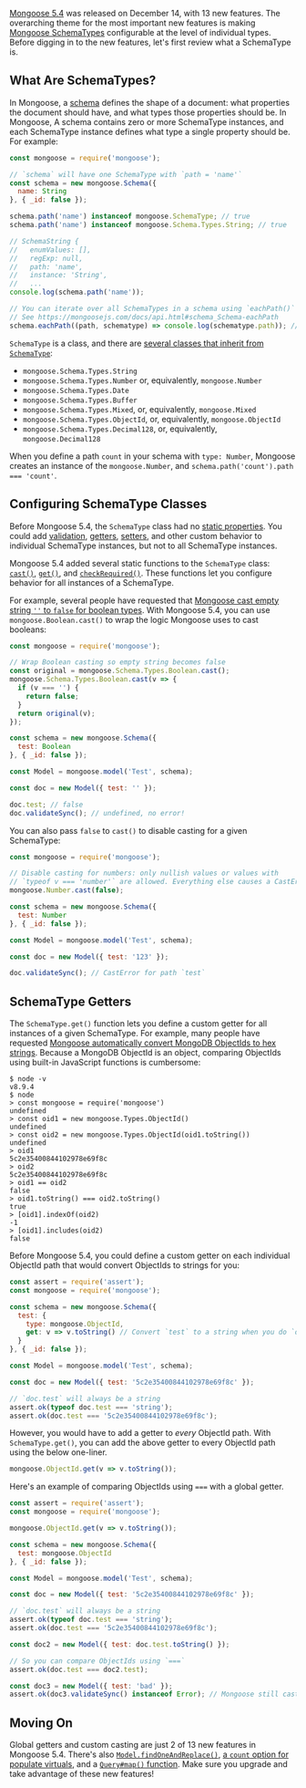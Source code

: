 [Mongoose 5.4](https://js.report/package/mongoose/5.4.0) was released on December 14, with 13 new features. The overarching theme for the most important new features is making [Mongoose SchemaTypes](https://mongoosejs.com/docs/schematypes.html) configurable at the level of individual types. Before digging in to the new features, let's first review what a SchemaType is.

What Are SchemaTypes?
---------------------

In Mongoose, a [schema](https://mongoosejs.com/docs/guide.html) defines the shape of a document: what properties the document should have, and what types those properties should be. In Mongoose, A schema contains zero or more SchemaType instances, and each SchemaType instance defines what type a single property should be. For example:

```javascript
const mongoose = require('mongoose');

// `schema` will have one SchemaType with `path = 'name'`
const schema = new mongoose.Schema({
  name: String
}, { _id: false });

schema.path('name') instanceof mongoose.SchemaType; // true
schema.path('name') instanceof mongoose.Schema.Types.String; // true

// SchemaString {
//   enumValues: [],
//   regExp: null,
//   path: 'name',
//   instance: 'String',
//   ...
console.log(schema.path('name'));

// You can iterate over all SchemaTypes in a schema using `eachPath()`
// See https://mongoosejs.com/docs/api.html#schema_Schema-eachPath
schema.eachPath((path, schematype) => console.log(schematype.path)); // "name"
```

`SchemaType` is a class, and there are [several classes that inherit from `SchemaType`](https://mongoosejs.com/docs/schematypes.html):

* `mongoose.Schema.Types.String`
* `mongoose.Schema.Types.Number` or, equivalently, `mongoose.Number`
* `mongoose.Schema.Types.Date`
* `mongoose.Schema.Types.Buffer`
* `mongoose.Schema.Types.Mixed`, or, equivalently, `mongoose.Mixed`
* `mongoose.Schema.Types.ObjectId`, or, equivalently, `mongoose.ObjectId`
* `mongoose.Schema.Types.Decimal128`, or, equivalently, `mongoose.Decimal128`

When you define a path `count` in your schema with `type: Number`, Mongoose creates an instance of the `mongoose.Number`, and `schema.path('count').path === 'count'`.

Configuring SchemaType Classes
------------------------------

Before Mongoose 5.4, the `SchemaType` class had no [static properties](https://masteringjs.io/tutorials/fundamentals/static). You could add [validation](https://mongoosejs.com/docs/validation.html), [getters](https://mongoosejs.com/docs/api.html#schematype_SchemaType-get), [setters](https://mongoosejs.com/docs/api.html#schematype_SchemaType-set), and other custom behavior to individual SchemaType instances, but not to all SchemaType instances.

Mongoose 5.4 added several static functions to the `SchemaType` class: [`cast()`](https://mongoosejs.com/docs/api.html#schematype_SchemaType-cast), [`get()`](https://mongoosejs.com/docs/api.html#schematype_SchemaType-get), and [`checkRequired()`](https://mongoosejs.com/docs/api.html#schematype_SchemaType-checkRequired). These functions let you configure behavior for all instances of a SchemaType.

For example, several people have requested that [Mongoose cast empty string `''` to `false` for boolean types](https://github.com/Automattic/mongoose/issues/6859). With Mongoose 5.4, you can use `mongoose.Boolean.cast()` to wrap the logic Mongoose uses to cast booleans:

```javascript
const mongoose = require('mongoose');

// Wrap Boolean casting so empty string becomes false
const original = mongoose.Schema.Types.Boolean.cast();
mongoose.Schema.Types.Boolean.cast(v => {
  if (v === '') {
    return false;
  }
  return original(v);
});

const schema = new mongoose.Schema({
  test: Boolean
}, { _id: false });

const Model = mongoose.model('Test', schema);

const doc = new Model({ test: '' });

doc.test; // false
doc.validateSync(); // undefined, no error!
```

You can also pass `false` to `cast()` to disable casting for a given SchemaType:

```javascript
const mongoose = require('mongoose');

// Disable casting for numbers: only nullish values or values with
// `typeof v === 'number'` are allowed. Everything else causes a CastError
mongoose.Number.cast(false);

const schema = new mongoose.Schema({
  test: Number
}, { _id: false });

const Model = mongoose.model('Test', schema);

const doc = new Model({ test: '123' });

doc.validateSync(); // CastError for path `test`
```

SchemaType Getters
------------------

The `SchemaType.get()` function lets you define a custom getter for all instances of a given SchemaType. For example, many people have requested [Mongoose automatically convert MongoDB ObjectIds to hex strings](https://github.com/Automattic/mongoose/issues/6996). Because a MongoDB ObjectId is an object, comparing ObjectIds using built-in JavaScript functions is cumbersome:

```
$ node -v
v8.9.4
$ node
> const mongoose = require('mongoose')
undefined
> const oid1 = new mongoose.Types.ObjectId()
undefined
> const oid2 = new mongoose.Types.ObjectId(oid1.toString())
undefined
> oid1
5c2e35400844102978e69f8c
> oid2
5c2e35400844102978e69f8c
> oid1 == oid2
false
> oid1.toString() === oid2.toString()
true
> [oid1].indexOf(oid2)
-1
> [oid1].includes(oid2)
false
```

Before Mongoose 5.4, you could define a custom getter on each individual ObjectId path that would convert ObjectIds to strings for you:

```javascript
const assert = require('assert');
const mongoose = require('mongoose');

const schema = new mongoose.Schema({
  test: {
    type: mongoose.ObjectId,
    get: v => v.toString() // Convert `test` to a string when you do `doc.test`
  }
}, { _id: false });

const Model = mongoose.model('Test', schema);

const doc = new Model({ test: '5c2e35400844102978e69f8c' });

// `doc.test` will always be a string
assert.ok(typeof doc.test === 'string');
assert.ok(doc.test === '5c2e35400844102978e69f8c');
```

However, you would have to add a getter to _every_ ObjectId path. With `SchemaType.get()`, you can add the above getter to every ObjectId path using the below one-liner.

```javascript
mongoose.ObjectId.get(v => v.toString());
```

Here's an example of comparing ObjectIds using `===` with a global getter.

```javascript
const assert = require('assert');
const mongoose = require('mongoose');

mongoose.ObjectId.get(v => v.toString());

const schema = new mongoose.Schema({
  test: mongoose.ObjectId
}, { _id: false });

const Model = mongoose.model('Test', schema);

const doc = new Model({ test: '5c2e35400844102978e69f8c' });

// `doc.test` will always be a string
assert.ok(typeof doc.test === 'string');
assert.ok(doc.test === '5c2e35400844102978e69f8c');

const doc2 = new Model({ test: doc.test.toString() });

// So you can compare ObjectIds using `===`
assert.ok(doc.test === doc2.test);

const doc3 = new Model({ test: 'bad' });
assert.ok(doc3.validateSync() instanceof Error); // Mongoose still casts
```

Moving On
---------

Global getters and custom casting are just 2 of 13 new features in Mongoose 5.4. There's also [`Model.findOneAndReplace()`](https://mongoosejs.com/docs/api.html#model_Model.findOneAndReplace), [a `count` option for populate virtuals](https://mongoosejs.com/docs/populate.html#count), and a [`Query#map()` function](https://mongoosejs.com/docs/api.html#query_Query-map). Make sure you upgrade and take advantage of these new features!
